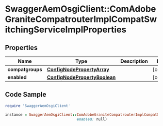 # SwaggerAemOsgiClient::ComAdobeGraniteCompatrouterImplCompatSwitchingServiceImplProperties

## Properties

Name | Type | Description | Notes
------------ | ------------- | ------------- | -------------
**compatgroups** | [**ConfigNodePropertyArray**](ConfigNodePropertyArray.md) |  | [optional] 
**enabled** | [**ConfigNodePropertyBoolean**](ConfigNodePropertyBoolean.md) |  | [optional] 

## Code Sample

```ruby
require 'SwaggerAemOsgiClient'

instance = SwaggerAemOsgiClient::ComAdobeGraniteCompatrouterImplCompatSwitchingServiceImplProperties.new(compatgroups: null,
                                 enabled: null)
```


